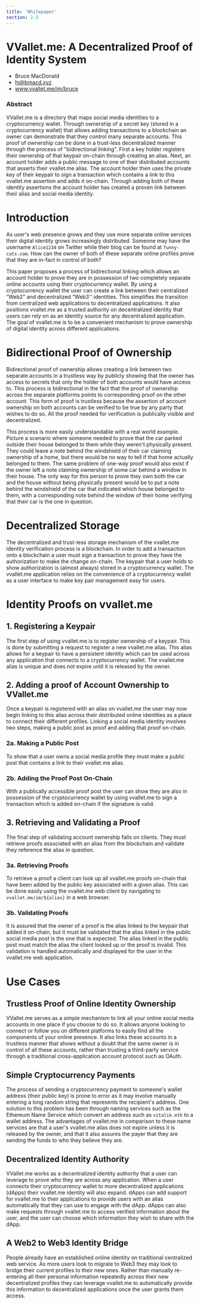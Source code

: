 ```yaml
---
title: 'Whitepaper'
section: 2.5
---
```


# VVallet.me: A Decentralized Proof of Identity System

- Bruce MacDonald
- hi@bmacd.xyz
- www.vvallet.me/im/bruce

### Abstract

VVallet.me is a directory that maps social media identities to a cryptocurrency wallet. Through ownership of a secret key (stored in a cryptocurrency wallet) that allows adding transactions to a blockchain an owner can demonstrate that they control many separate accounts. This proof of ownership can be done in a trust-less decentralized manner through the process of "bidirectional linking". First a key holder registers their ownership of that keypair on-chain through creating an alias. Next, an account holder adds a public message to one of their distributed accounts that asserts their vvallet.me alias. The account holder then uses the private key of their keypair to sign a transaction which contains a link to this vvallet.me assertion and adds it on-chain. Through adding both of these identity assertions the account holder has created a proven link between their alias and social media identity.

# Introduction

As user's web presence grows and they use more separate online services their digital identity grows increasingly distributed. Someone may have the username `Alice1234` on Twitter while their blog can be found at `funny-cats.com`. How can the owner of both of these separate online profiles prove that they are in-fact in control of both?

This paper proposes a process of bidirectional linking which allows an account holder to prove they are in possession of two completely separate online accounts using their cryptocurrency wallet. By using a cryptocurrency wallet the user can create a link between their centralized “Web2” and decentralized “Web3'' identities. This simplifies the transition from centralized web applications to decentralized applications. It also positions vvallet.me as a trusted authority on decentralized identity that users can rely on as an identity source for any decentralized application. The goal of vvallet.me is to be a convenient mechanism to prove ownership of digital identity across different applications.

# Bidirectional Proof of Ownership

Bidirectional proof of ownership allows creating a link between two separate accounts in a trustless way by publicly showing that the owner has access to secrets that only the holder of both accounts would have access to. This process is bidirectional in the fact that the proof of ownership across the separate platforms points to corresponding proof on the other account. This form of proof is trustless because the assertion of account ownership on both accounts can be verified to be true by any party that wishes to do so. All the proof needed for verification is publically visible and decentralized.

This process is more easily understandable with a real world example. Picture a scenario where someone needed to prove that the car parked outside their house belonged to them while they weren't physically present. They could leave a note behind the windshield of their car claiming ownership of a home, but there would be no way to tell if that home actually belonged to them. The same problem of one-way proof would also exist if the owner left a note claiming ownership of some car behind a window in their house. The only way for this person to prove they own both the car and the house without being physically present would be to put a note behind the windshield of the car that indicated which house belonged to them, with a corresponding note behind the window of their home verifying that their car is the one in question.

# Decentralized Storage

The decentralized and trust-less storage mechanism of the vvallet.me identity verification process is a blockchain. In order to add a transaction onto a blockchain a user must sign a transaction to prove they have the authorization to make the change on-chain. The keypair that a user holds to show authorization is (almost always) stored in a cryptocurrency wallet. The vvallet.me application relies on the convenience of a cryptocurrency wallet as a user interface to make key pair management easy for users.

# Identity Proofs on vvallet.me

## 1. Registering a Keypair

The first step of using vvallet.me is to register ownership of a keypair. This is done by submitting a request to register a new vvallet.me alias. This alias allows for a keypair to have a persistent identity which can be used across any application that connects to a cryptocurrency wallet. The vvallet.me alias is unique and does not expire until it is released by the owner.

## 2. Adding a proof of Account Ownership to VVallet.me

Once a keypair is registered with an alias on vvallet.me the user may now begin linking to this alias across their distributed online identities as a place to connect their different profiles. Linking a social media identity involves two steps, making a public post as proof and adding that proof on-chain.

### 2a. Making a Public Post

To show that a user owns a social media profile they must make a public post that contains a link to their vvallet.me alias.

### 2b. Adding the Proof Post On-Chain

With a publically accessible proof post the user can show they are also in possession of the cryptocurrency wallet by using vvallet.me to sign a transaction which is added on-chain if the signature is valid.

## 3. Retrieving and Validating a Proof

The final step of validating account ownership falls on clients. They must retrieve proofs associated with an alias from the blockchain and validate they reference the alias in question.

### 3a. Retrieving Proofs

To retrieve a proof a client can look up all vvallet.me proofs on-chain that have been added by the public key associated with a given alias. This can be done easily using the vvallet.me web client by navigating to `vvallet.me/im/${alias}` in a web browser.

### 3b. Validating Proofs

It is assured that the owner of a proof is the alias linked to the keypair that added it on-chain, but it must be validated that the alias linked in the public social media post is the one that is expected. The alias linked in the public post must match the alias the client looked up or the proof is invalid. This validation is handled automatically and displayed for the user in the vvallet.me web application.

# Use Cases

## Trustless Proof of Online Identity Ownership

VVallet.me serves as a simple mechanism to link all your online social media accounts in one place if you choose to do so. It allows anyone looking to connect or follow you on different platforms to easily find all the components of your online presence. It also links these accounts in a trustless manner that shows without a doubt that the same owner is in control of all these accounts, rather than trusting a third-party service through a traditional cross-application account protocol such as OAuth.

## Simple Cryptocurrency Payments

The process of sending a cryptocurrency payment to someone's wallet address (their public key) is prone to error as it may involve manually entering a long random string that represents the recipient's address. One solution to this problem has been through naming services such as the Ethereum Name Service which convert an address such as `vitalik.eth` to a wallet address. The advantages of vvallet.me in comparison to these name services are that a user's vvallet.me alias does not expire unless it is released by the owner, and that it also assures the payer that they are sending the funds to who they believe they are.

## Decentralized Identity Authority

VVallet.me works as a decentralized identity authority that a user can leverage to prove who they are across any application. When a user connects their cryptocurrency wallet to more decentralized applications (dApps) their vvallet.me identity will also expand. dApps can add support for vvallet.me to their applications to provide users with an alias automatically that they can use to engage with the dApp. dApps can also make requests through vvallet.me to access verified information about the user, and the user can choose which information they wish to share with the dApp.

## A Web2 to Web3 Identity Bridge

People already have an established online identity on traditional centralized web service. As more users look to migrate to Web3 they may look to bridge their current profiles to their new ones. Rather than manually re-entering all their personal information repeatedly across their new decentralized profiles they can leverage vvallet.me to automatically provide this information to decentralized applications once the user grants them access.
